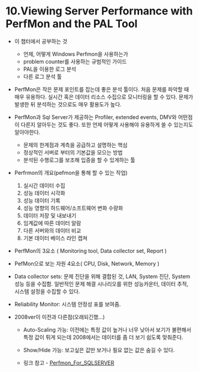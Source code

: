 # 10.Viewing Server Performance with PerfMon and the PAL Tool

* 이 챕터에서 공부하는 것
  * 언제, 어떻게 Windows Perfmon을 사용하는가
  * problem counter를 사용하는 규범적인 가이드
  * PAL을 이용한 로그 분석
  * 다른 로그 분석 툴

* PerfMon은 작은 문제 포인트를 잡는데 좋은 분석 툴이다. 처음 문제를 파악할 때 매우 유용하다. 실시간 혹은 데이터 리소스 수집으로 모니터링을 할 수 있다. 문제가 발생한 뒤 분석하는 것으로도 매우 활용도가 높다. 
* PerfMon과 Sql Server가 제공하는 Profiler, extended events, DMV와 어떤점이 다른지 알아두는 것도 좋다. 또한 언제 어떻게 사용해야 유용하게 쓸 수 있는지도 알아야한다.

  * 문제의 한계점과 계측을 공급하고 설명하는 핵심
  * 정상적인 서버로 부터의 기본값을 모으는 방법
  * 분석된 수행로그를 보조해 입증을 할 수 있게하는 툴

* Perfrmon의 개요(pefmon을 통해 할 수 있는 작업)
  1. 실시간 데이터 수집
  1. 성능 데이터 시각화
  1. 성능 데이터 기록 
  1. 성능 영향의 하드웨어/소프트웨어 변화 수량화 
  1. 데이터 저장 및 내보내기
  1. 임계값에 따른 데이터 알람
  1. 다른 서버와의 데이터 비교
  1. 기본 데이터 베이스 라인 캡쳐
  
* PerfMon의 3요소 ( Monitoring tool, Data collector set, Report )

* PefMon으로 보는 자원 4요소( CPU, Disk, Network, Memory )

* Data collector sets: 문제 진단을 위해 결합된 것, LAN, System 진단, System 성능 등을 수집함. 일반적인 문제 해결 시나리오를 위한 성능카운터, 데이터 추적, 시스템 설정을 수집할 수 있다.

* Reliability Monitor: 시스템 안정성 표를 보여줌.
* 2008ver이 이전과 다른점(오래되긴했...)
  * Auto-Scaling 가능: 이전에는 특정 값이 높거나 너무 낮아서 보기가 불편해서 특정 값이 튀게 되는데 2008에서는 데이터를 좀 더 보기 쉽도록 맞춰준다.
  * Show/Hide 가능: 보고싶은 값만 보거나 필요 없는 값은 숨길 수 있다.
  
  * 링크 참고 - 
  [Perfmon_For_SQLSERVER](https://github.com/blingyeonu/Challenge100/blob/master/book/Sql%20Server%202012%20Internals%20and%20troubleshooting/SQLServer-Performance-Poster.pdf)

  
